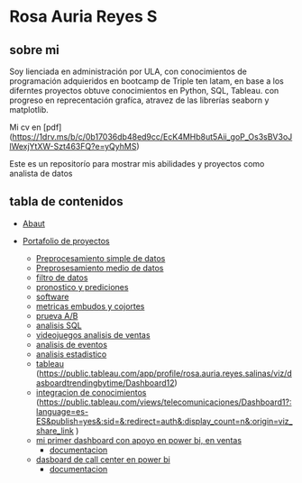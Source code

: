 # Rosa Auria Reyes S

## sobre mi

Soy lienciada en administración por ULA, con conocimientos de programación adquieridos en bootcamp de Triple ten latam, en base a los diferntes proyectos obtuve conocimientos en Python, SQL, Tableau. con progreso en reprecentación grafíca, atravez de las librerías seaborn y matplotlib.

Mi cv en [pdf] (https://1drv.ms/b/c/0b17036db48ed9cc/EcK4MHb8ut5Aii_goP_Os3sBV3oJlWexjYtXW-Szt463FQ?e=yQyhMS)

Este es un repositorío para mostrar mis abilidades y proyectos como analista de datos

## tabla de contenidos
- [Abaut](https://github.com/Auria24/data-analisis-portafolio/blob/main/README.md)
- [Portafolio de proyectos]()

    - [Preprocesamiento simple de datos](https://github.com/Auria24/data-analisis-portafolio/tree/main/preprosesamiento-simple-ventas)
    - [Preprosesamiento medio de datos](https://github.com/Auria24/data-analisis-portafolio/tree/main/preprosesamiento-medio-datos)
    - [filtro de datos](https://github.com/Auria24/data-analisis-portafolio/tree/main/filtro-datos)
    - [pronostico y prediciones](https://github.com/Auria24/data-analisis-portafolio/tree/main/pronosticos-predicciones)
    - [software](https://github.com/Auria24/data-analisis-portafolio/tree/main/software)
    - [metricas embudos y cojortes](https://github.com/Auria24/data-analisis-portafolio/tree/main/metricas-embudos-cohortes1)
    - [prueva A/B](https://github.com/Auria24/data-analisis-portafolio/tree/main/prueva-test-AB)
    - [analisis SQL](https://github.com/Auria24/data-analisis-portafolio/tree/main/analisis-SQL)
    - [videojuegos analisis de ventas](https://github.com/Auria24/data-analisis-portafolio/tree/main/videojuegos-analisis-ventas)
    - [analisis de eventos](https://github.com/Auria24/data-analisis-portafolio/tree/main/analisis_eventos)
    - [analisis estadistico](https://github.com/Auria24/data-analisis-portafolio/tree/main/analisis-estadistico)
    - [tableau](https://github.com/Auria24/data-analisis-portafolio/tree/main/tableau)
        (https://public.tableau.com/app/profile/rosa.auria.reyes.salinas/viz/dasboardtrendingbytime/Dashboard12)
    - [integracion de conocimientos](https://github.com/Auria24/data-analisis-portafolio/tree/main/integracion-conocimientos)
        (https://public.tableau.com/views/telecomunicaciones/Dashboard1?:language=es-ES&publish=yes&:sid=&:redirect=auth&:display_count=n&:origin=viz_share_link )
    - [mi primer dashboard con apoyo en power bi, en ventas](https://app.powerbi.com/view?r=eyJrIjoiMjM5ODViYWMtMTI3Yi00NzQ3LWJmOGItMzVmNWE3N2JmNzBhIiwidCI6IjBhNWNiMWFkLTE4MDMtNDlhMi1hNzg5LWQxMzZkYjAxMTVjYiJ9) 
       - [documentacion](https://github.com/Auria24/data-analisis-portafolio/tree/main/power-bi)
    - [dasboard de call center en power bi](https://app.powerbi.com/view?r=eyJrIjoiNjM2MmEzYzItMTVmNC00NjFiLTkzNzgtNjNkZWNmMzM2N2E2IiwidCI6IjBhNWNiMWFkLTE4MDMtNDlhMi1hNzg5LWQxMzZkYjAxMTVjYiJ9)
       - [documentacion](https://github.com/Auria24/data-analisis-portafolio/tree/main/power-bi)
